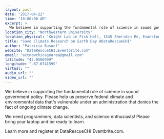 ```yaml
---
layout: post
date: "2017-04-22"
time: "10:00:00 AM"
excerpt: >
  We believe in supporting the fundamental role of science in sound government policy. Please help us preserve federal climate and ...
location_city: "Northwestern University"
location_physical: "Knight Lab in Fisk Hall, 1845 Sheridan Rd, Evanston, IL 60208"
title: "Save Climate Research on Earth Day #DataRescueCHI"
author: "Patricia Basuel"
website: "DataRescueCHI.Eventbrite.com"
email: "actnowchicagoarea@gmail.com"
latitude: "42.0506909"
longitude: "-87.6741599"
virtual: ""
audio_url: ""
video_url: ""
---
```


We believe in supporting the fundamental role of science in sound government policy. Please help us preserve federal climate and environmental data that's vulnerable under an administration that denies the fact of ongoing climate change.

We need programmers, data scientists, and science enthusiasts! Please bring your laptop and be ready to learn.

Learn more and register at DataRescueCHI.Eventbrite.com.

